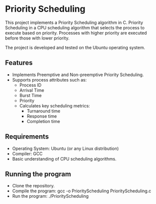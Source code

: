 # Priority Scheduling
This project implements a Priority Scheduling algorithm in C. Priority Scheduling in a CPU scheduling algorithm that selects the process to execute based on priority. Processes with higher priority are executed before those with lower priority.

The project is developed and tested on the Ubuntu operating system.

## Features
- Implements Preemptive and Non-preemptive Priority Scheduling.
- Supports process attributes such as:
    - Process ID
    - Arrival Time
    - Burst Time
    - Priority
  - Calculates key scheduling metrics:
    - Turnaround time
    - Response time
    - Completion time

## Requirements
- Operating System: Ubuntu (or any Linux distribution)
- Compiler: GCC
- Basic understanding of CPU scheduling algorithms.

## Running the program
- Clone the repository.
- Compile the program: gcc -o PriorityScheduling PriorityScheduling.c
- Run the program: ./PriorityScheduling

